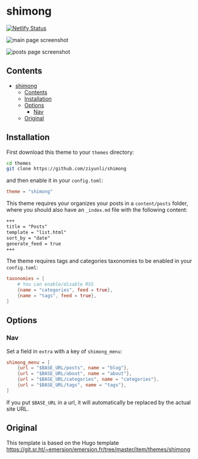 # shimong

[![Netlify Status](https://api.netlify.com/api/v1/badges/545b20bd-ce8d-43d7-b0f7-63de2200eccf/deploy-status)](https://app.netlify.com/sites/zola-shimong/deploys)

![main page screenshot](https://github.com/ziyunli/shimong/blob/master/main.png?raw=true)

![posts page screenshot](https://github.com/ziyunli/shimong/blob/master/posts.png?raw=true)

## Contents

- [shimong](#shimong)
  - [Contents](#contents)
  - [Installation](#installation)
  - [Options](#options)
    - [Nav](#nav)
  - [Original](#original)

## Installation
First download this theme to your `themes` directory:

```bash
cd themes
git clone https://github.com/ziyunli/shimong
```
and then enable it in your `config.toml`:

```toml
theme = "shimong"
```

This theme requires your organizes your posts in a `content/posts` folder, where you should also have an `_index.md` file with the following content:

```md
+++
title = "Posts"
template = "list.html"
sort_by = "date"
generate_feed = true
+++
```

The theme requires tags and categories taxonomies to be enabled in your `config.toml`:

```toml
taxonomies = [
    # You can enable/disable RSS
    {name = "categories", feed = true},
    {name = "tags", feed = true},
]
```

## Options

### Nav
Set a field in `extra` with a key of `shimong_menu`:

```toml
shimong_menu = [
    {url = "$BASE_URL/posts", name = "blog"},
    {url = "$BASE_URL/about", name = "about"},
    {url = "$BASE_URL/categories", name = "categories"},
    {url = "$BASE_URL/tags", name = "tags"},
]
```

If you put `$BASE_URL` in a url, it will automatically be replaced by the actual
site URL.

## Original
This template is based on the Hugo template https://git.sr.ht/~emersion/emersion.fr/tree/master/item/themes/shimong
